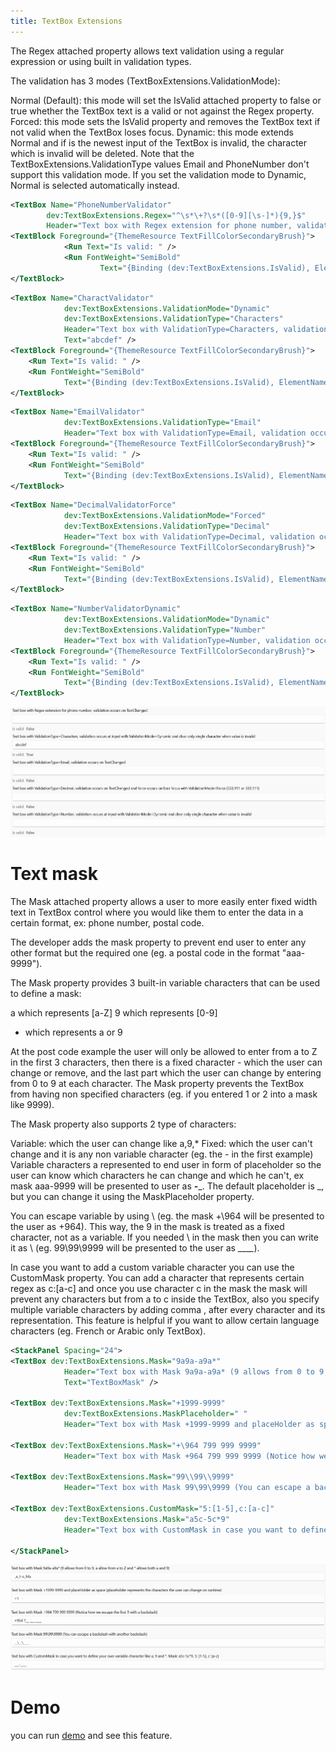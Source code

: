 ```yaml
---
title: TextBox Extensions
---
```


The Regex attached property allows text validation using a regular expression or using built in validation types.

The validation has 3 modes (TextBoxExtensions.ValidationMode):

Normal (Default): this mode will set the IsValid attached property to false or true whether the TextBox text is a valid or not against the Regex property.
Forced: this mode sets the IsValid property and removes the TextBox text if not valid when the TextBox loses focus.
Dynamic: this mode extends Normal and if is the newest input of the TextBox is invalid, the character which is invalid will be deleted. Note that the TextBoxExtensions.ValidationType values Email and PhoneNumber don't support this validation mode. If you set the validation mode to Dynamic, Normal is selected automatically instead.


```xml
<TextBox Name="PhoneNumberValidator"
        dev:TextBoxExtensions.Regex="^\s*\+?\s*([0-9][\s-]*){9,}$"
        Header="Text box with Regex extension for phone number, validation occurs on TextChanged"/>
<TextBlock Foreground="{ThemeResource TextFillColorSecondaryBrush}">
            <Run Text="Is valid: " />
            <Run FontWeight="SemiBold"
                    Text="{Binding (dev:TextBoxExtensions.IsValid), ElementName=PhoneNumberValidator}" />
</TextBlock>
```

```xml
<TextBox Name="CharactValidator"
            dev:TextBoxExtensions.ValidationMode="Dynamic"
            dev:TextBoxExtensions.ValidationType="Characters"
            Header="Text box with ValidationType=Characters, validation occurs at input with ValidationMode=Dynamic and clear only single character when value is invalid"
            Text="abcdef" />
<TextBlock Foreground="{ThemeResource TextFillColorSecondaryBrush}">
    <Run Text="Is valid: " />
    <Run FontWeight="SemiBold"
            Text="{Binding (dev:TextBoxExtensions.IsValid), ElementName=CharactValidator}" />
</TextBlock>
```

```xml
<TextBox Name="EmailValidator"
            dev:TextBoxExtensions.ValidationType="Email"
            Header="Text box with ValidationType=Email, validation occurs on TextChanged" />
<TextBlock Foreground="{ThemeResource TextFillColorSecondaryBrush}">
    <Run Text="Is valid: " />
    <Run FontWeight="SemiBold"
            Text="{Binding (dev:TextBoxExtensions.IsValid), ElementName=EmailValidator}" />
</TextBlock>
```

```xml
<TextBox Name="DecimalValidatorForce"
            dev:TextBoxExtensions.ValidationMode="Forced"
            dev:TextBoxExtensions.ValidationType="Decimal"
            Header="Text box with ValidationType=Decimal, validation occurs on TextChanged and force occurs on lose focus with ValidationMode=Force (333,111 or 333.111)"/>
<TextBlock Foreground="{ThemeResource TextFillColorSecondaryBrush}">
    <Run Text="Is valid: " />
    <Run FontWeight="SemiBold"
            Text="{Binding (dev:TextBoxExtensions.IsValid), ElementName=DecimalValidatorForce}" />
</TextBlock>
```

```xml
<TextBox Name="NumberValidatorDynamic"
            dev:TextBoxExtensions.ValidationMode="Dynamic"
            dev:TextBoxExtensions.ValidationType="Number"
            Header="Text box with ValidationType=Number, validation occurs at input with ValidationMode=Dynamic and clear only single character when value is invalid"/>
<TextBlock Foreground="{ThemeResource TextFillColorSecondaryBrush}">
    <Run Text="Is valid: " />
    <Run FontWeight="SemiBold"
            Text="{Binding (dev:TextBoxExtensions.IsValid), ElementName=NumberValidatorDynamic}" />
</TextBlock>
```

![DevWinUI](https://raw.githubusercontent.com/ghost1372/DevWinUI-Resources/refs/heads/main/DevWinUI-Docs/TextBoxEx.png)


# Text mask
The Mask attached property allows a user to more easily enter fixed width text in TextBox control where you would like them to enter the data in a certain format, ex: phone number, postal code.

The developer adds the mask property to prevent end user to enter any other format but the required one (eg. a postal code in the format "aaa-9999").

The Mask property provides 3 built-in variable characters that can be used to define a mask:

a which represents [a-Z]
9 which represents [0-9]
* which represents a or 9

At the post code example the user will only be allowed to enter from a to Z in the first 3 characters, then there is a fixed character - which the user can change or remove, and the last part which the user can change by entering from 0 to 9 at each character. The Mask property prevents the TextBox from having non specified characters (eg. if you entered 1 or 2 into a mask like 9999).

The Mask property also supports 2 type of characters:

Variable: which the user can change like a,9,*
Fixed: which the user can't change and it is any non variable character (eg. the - in the first example)
Variable characters a represented to end user in form of placeholder so the user can know which characters he can change and which he can't, ex mask aaa-9999 will be presented to user as ___-____. The default placeholder is _, but you can change it using the MaskPlaceholder property.

You can escape variable by using \ (eg. the mask +\964 will be presented to the user as +964). This way, the 9 in the mask is treated as a fixed character, not as a variable. If you needed \ in the mask then you can write it as \\ (eg. 99\\99\\9999 will be presented to the user as __\__\__).

In case you want to add a custom variable character you can use the CustomMask property. You can add a character that represents certain regex as c:[a-c] and once you use character c in the mask the mask will prevent any characters but from a to c inside the TextBox, also you specify multiple variable characters by adding comma , after every character and its representation. This feature is helpful if you want to allow certain language characters (eg. French or Arabic only TextBox).

```xml
<StackPanel Spacing="24">
<TextBox dev:TextBoxExtensions.Mask="9a9a-a9a*"
            Header="Text box with Mask 9a9a-a9a* (9 allows from 0 to 9, a allow from a to Z and * allows both a and 9)"
            Text="TextBoxMask" />

<TextBox dev:TextBoxExtensions.Mask="+1999-9999"
            dev:TextBoxExtensions.MaskPlaceholder=" "
            Header="Text box with Mask +1999-9999 and placeHolder as space (placeholder represents the characters the user can change on runtime)" />

<TextBox dev:TextBoxExtensions.Mask="+\964 799 999 9999"
            Header="Text box with Mask +964 799 999 9999 (Notice how we escape the first 9 with a backslash)" />

<TextBox dev:TextBoxExtensions.Mask="99\\99\\9999"
            Header="Text box with Mask 99\99\9999 (You can escape a backslash with another backslash)" />

<TextBox dev:TextBoxExtensions.CustomMask="5:[1-5],c:[a-c]"
            dev:TextBoxExtensions.Mask="a5c-5c*9"
            Header="Text box with CustomMask in case you want to define your own variable character like a, 9 and *. Mask: a5c-5c*9, 5: [1-5], c: [a-c]" />

</StackPanel>

```

![DevWinUI](https://raw.githubusercontent.com/ghost1372/DevWinUI-Resources/refs/heads/main/DevWinUI-Docs/TextBoxMaskEx.png)

# Demo
you can run [demo](https://github.com/Ghost1372/DevWinUI) and see this feature.